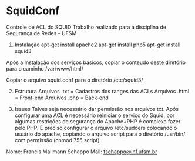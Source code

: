 # SquidConf
Controle de ACL do SQUID
Trabalho realizado para a disciplina de Segurança de Redes - UFSM

1. Instalação
apt-get install apache2
apt-get install php5
apt-get install squid3

Após a Instalação dos serviços básicos, copiar o conteudo deste diretório para
o caminho /var/www/html/

Copiar o arquivo squid.conf para o diretório /etc/squid3/

2. Estrutura
Arquivos .txt = Cadastros dos ranges das ACLs
Arquivos .html = Front-end
Arquivos .php = Back-end

2. Issues
Talves seja necessário dar permissão nos arquivos txt.
Após configurar uma ACL é necessário reiniciar o serviço do Squid, por algumas
restrições de segurança do Apache+PHP é complexo fazer pelo PHP.
É preciso configurar o arquivo /etc/sudoers colocando o usuário do apache,
 copiando o arquivo script para o diretório /usr/bin/ com permissão
(chmod 755 script).

Nome: Francis Mallmann Schappo
Mail: fschappo@inf.ufsm.br
